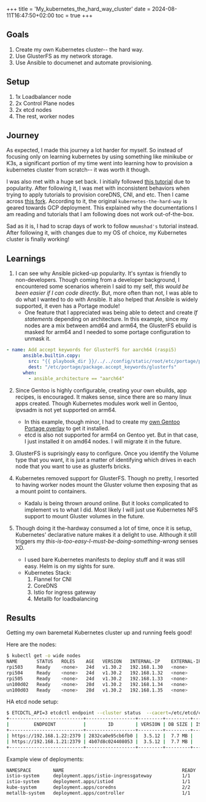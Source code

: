 +++
title = 'My_kubernetes_the_hard_way_cluster'
date = 2024-08-11T16:47:50+02:00
toc = true
+++

## Goals
1. Create my own Kubernetes cluster-- the hard way.
2. Use GlusterFS as my network storage.
3. Use Ansible to documenet and automate provisioning. 

## Setup
1. 1x Loadbalancer node
2. 2x Control Plane nodes
3. 2x etcd nodes
4. The rest, worker nodes

## Journey
As expected, I made this journey a lot harder for myself. So instead of
focusing only on learning kubernetes by using something like minikube
or K3s, a significant portion of my time went into learning how to
provision a kubernetes cluster from scratch-- it was worth it though.

I was also met with a huge set back. I initially followed
[this tutorial](https://github.com/kelseyhightower/kubernetes-the-hard-way)
due to popularity. After following it, I was met with inconsistent behaviors
when trying to apply tutorials to provision coreDNS, CNI, and etc. Then I
came across [this fork](https://github.com/mmumshad/kubernetes-the-hard-way).
According to it, the original `kubernetes-the-hard-way` is geared towards
GCP deployment. This explained why the documentations I am reading and
tutorials that I am following does not work out-of-the-box.

Sad as it is, I had to scrap days of work to follow `mmumshad's` tutorial
instead. After following it, with changes due to my OS of choice, my Kubernetes
cluster is finally working!

## Learnings

1. I can see why Ansible picked-up popularity. It's syntax is friendly to
non-developers. Though coming from a developer background, I encountered
some scenarios wherein I said to my self, *this would be been easier if I
can code directly*. But, more often than not, I was able to do what I
wanted to do with Ansible. It also helped that Ansible is widely supported,
it even has a Portage module!
    * One feature that I appreciated was being able to detect and create
    *If statements* depending on architecture. In this example, since my
    nodes are a mix between amd64 and arm64, the GlusterFS ebuild is masked
    for arm64 and I needed to some portage configuration to unmask it.

```yaml
- name: Add accept keywords for GlusterFS for aarch64 (raspi5)
      ansible.builtin.copy:
        src: "{{ playbook_dir }}/../../config/static/root/etc/portage/package.accept_keywords/glusterfs"
        dest: "/etc/portage/package.accept_keywords/glusterfs"
      when:
        - ansible_architecture == "aarch64"
```
2. Since Gentoo is highly configurable, creating your own ebuilds, app recipes,
is encouraged. It makes sense, since there are so many linux apps created. Though
Kubernetes modules work well in Gentoo, ipvsadm is not yet supported on arm64.
    * In this example, though minor, I had to create my
    [own Gentoo Portage overlay](https://github.com/martopad/gentoo-overlay)
    to get it installed.
    * etcd is also not supported for arm64 on Gentoo yet. But in that case, I
    just installed it on amd64 nodes. I will migrate it in the future.

3. GlusterFS is suprisingly easy to configure. Once you identify the Volume type
that you want, it is just a matter of identifying which drives in each node that
you want to use as glusterfs bricks.

4. Kubernetes removed support for GlusterFS. Though no pretty, I resorted to
having worker nodes mount the Gluster volume then exposing that as a mount
point to containers.
    * Kadalu is being thrown around online. But it looks complicated to implement
    vs to what I did. Most likely I will just use Kubernetes NFS support to
    mount Gluster volumes in the future.

5. Though doing it the-hardway consumed a lot of time, once it is setup, Kubernetes'
declarative nature makes it a delight to use. Although it still triggers my
*this-is-too-easy-I-must-be-doing-something-wrong* senses XD.
    * I used bare Kubernetes manifests to deploy stuff and it was still easy. Helm
    is on my sights for sure.
    * Kubernetes Stack:
        1. Flannel for CNI
        2. CoreDNS
        3. Istio for ingress gateway
        4. Metallb for loadbalancing

## Results

Getting my own baremetal Kubernetes cluster up and running feels good!

Here are the nodes:
```bash
$ kubectl get -o wide nodes
NAME       STATUS   ROLES    AGE   VERSION   INTERNAL-IP    EXTERNAL-IP   OS-IMAGE       KERNEL-VERSION       CONTAINER-RUNTIME
rpi503     Ready    <none>   24d   v1.30.2   192.168.1.30   <none>        Gentoo Linux   6.6.31-v8-16k+       containerd://1.7.15
rpi504     Ready    <none>   24d   v1.30.2   192.168.1.32   <none>        Gentoo Linux   6.6.36-v8-16k+       containerd://1.7.15
rpi505     Ready    <none>   24d   v1.30.2   192.168.1.33   <none>        Gentoo Linux   6.6.36-v8-16k+       containerd://1.7.15
un100d02   Ready    <none>   28d   v1.30.2   192.168.1.34   <none>        Gentoo Linux   6.6.35-gentoo-dist   containerd://1.7.15
un100d03   Ready    <none>   28d   v1.30.2   192.168.1.35   <none>        Gentoo Linux   6.6.35-gentoo-dist   containerd://1.7.15
```

HA etcd node setup:
```bash
$ ETCDCTL_API=3 etcdctl endpoint --cluster status  --cacert=/etc/etcd/ca.crt --cert=/etc/etcd/etcd-server.crt --write-out=table --key=/etc/etcd/etcd-server.key
+---------------------------+------------------+---------+---------+-----------+------------+-----------+------------+--------------------+--------+
|         ENDPOINT          |        ID        | VERSION | DB SIZE | IS LEADER | IS LEARNER | RAFT TERM | RAFT INDEX | RAFT APPLIED INDEX | ERRORS |
+---------------------------+------------------+---------+---------+-----------+------------+-----------+------------+--------------------+--------+
| https://192.168.1.22:2379 | 2832ca0e95cb6fb0 |  3.5.12 |  7.7 MB |     false |      false |        13 |    7259394 |            7259394 |        |
| https://192.168.1.21:2379 | 4b07d8c024408053 |  3.5.12 |  7.7 MB |      true |      false |        13 |    7259394 |            7259394 |        |
+---------------------------+------------------+---------+---------+-----------+------------+-----------+------------+--------------------+--------+

```

Example view of deployments:
```bash
NAMESPACE        NAME                                           READY   UP-TO-DATE   AVAILABLE   AGE   CONTAINERS    IMAGES                               SELECTOR
istio-system     deployment.apps/istio-ingressgateway           1/1     1            1           14d   istio-proxy   docker.io/istio/proxyv2:1.22.3       app=istio-ingressgateway,istio=ingressgateway
istio-system     deployment.apps/istiod                         1/1     1            1           14d   discovery     docker.io/istio/pilot:1.22.3         istio=pilot
kube-system      deployment.apps/coredns                        2/2     2            2           24d   coredns       coredns/coredns:1.9.4                k8s-app=kube-dns
metallb-system   deployment.apps/controller                     1/1     1            1           24d   controller    quay.io/metallb/controller:v0.14.7   app=metallb,component=controller
```
